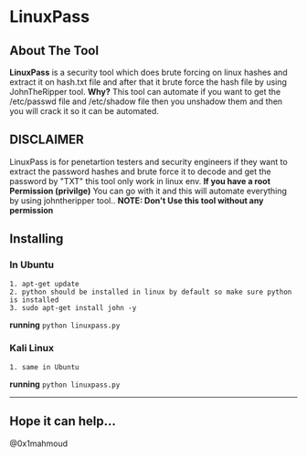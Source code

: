 # LinuxPass

About The Tool
----------
**LinuxPass** is a security tool which does brute forcing on linux hashes and extract it on hash.txt file and after that it brute force the hash file by using JohnTheRipper tool. 
**Why?** This tool can automate if you want to get the /etc/passwd file and /etc/shadow file then you unshadow them and then you will crack it so it can be automated.


DISCLAIMER
----------

LinuxPass is for penetartion testers and security engineers if they want to extract the password hashes and brute force it to decode and get the password by "TXT"
this tool only work in linux env. **If you have a root Permission (privilge)** You can go with it and this will automate everything by using johntheripper tool.. **NOTE: Don't Use this tool without any permission**

Installing
---------------

### In Ubuntu

```
1. apt-get update
2. python should be installed in linux by default so make sure python is installed
3. sudo apt-get install john -y
```
**running**
`python linuxpass.py`

### Kali Linux

```
1. same in Ubuntu
```
**running**
`python linuxpass.py`

----------------------------------------------------------------------------

## Hope it can help...
@0x1mahmoud
